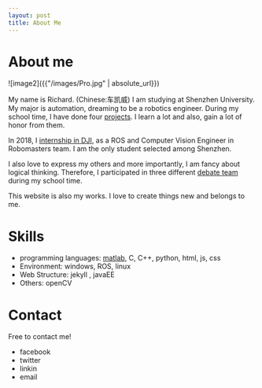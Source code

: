 ```yaml
---
layout: post
title: About Me
---
```


# About me

![image2]({{"/images/Pro.jpg" | absolute_url}})

My name is Richard. (Chinese:车凯威) I am studying at Shenzhen University.
My major is automation, dreaming to be a robotics engineer.
During my school time, I have done four [projects](chekaiwei.github.io/projects). I learn a lot and also, gain a lot of honor from them.

In 2018, I [internship in DJI](chekaiwei.github.io/projects),  as a ROS and Computer Vision Engineer in Robomasters team. I am the only student selected among Shenzhen. 

I also love to express my others and more importantly, I am fancy about logical thinking.  Therefore, I participated in three different [debate team](chekaiwei.github.io/life-at-university) during my school time. 

This website is also my works. I love to create things new and belongs to me. 


# Skills
* programming languages: [matlab](https://github.com/CheKaiWei/Cluster-Robot), C, C++, python, html, js, css
* Environment: windows, ROS, linux
* Web Structure: jekyll , javaEE
* Others: openCV

# Contact
Free to contact me!
* facebook
* twitter
* linkin
* email



